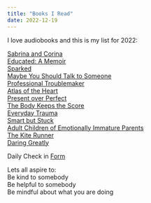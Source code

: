 ```yaml
---
title: "Books I Read"
date: 2022-12-19
---
```



I love audiobooks and this is my list for 2022:    

[Sabrina and Corina](https://www.amazon.com/Sabrina-Corina-Stories-Kali-Fajardo-Anstine/dp/0525511296?pldnSite=1)  
[Educated: A Memoir](https://www.amazon.com/Educated-Memoir-Tara-Westover/dp/0399590528/ref=sr_1_1?crid=16EGMIC1MSAXG&keywords=educated&qid=1671514252&s=books&sprefix=e%2Cstripbooks%2C433&sr=1-1)  
[Sparked](https://www.amazon.com/Sparked-Discover-Unique-Imprint-Makes-ebook/dp/B08NHXVNRW/ref=sr_1_1?crid=5LT7UYR7GV6Z&keywords=sparked+jonathan+fields&qid=1671514366&s=books&sprefix=sparked%2Cstripbooks%2C163&sr=1-1)  
[Maybe You Should Talk to Someone](https://www.amazon.com/Maybe-You-Should-Talk-to-Someone-audiobook/dp/B07PYJB9Z9/ref=sr_1_1?crid=2FGLTVUMV8UA0&keywords=maybe+you+should+talk+to+someone+by+lori+gottlieb&qid=1671514449&s=books&sprefix=may+be+you+shoul%2Cstripbooks%2C160&sr=1-1)  
[Professional Troublemaker](https://www.amazon.com/Professional-Troublemaker-The-Fear-Fighter-Manual/dp/B08GQBPC64/ref=sr_1_1?crid=1OFAX20IX6DLK&keywords=professional+troublemaker+by+luvvie+ajayi+jones&qid=1671514524&s=audible&sprefix=professional+troub%2Caudible%2C149&sr=1-1)  
[Atlas of the Heart](https://www.amazon.com/Atlas-Heart-Meaningful-Connection-Experience/dp/B0979HG8R3/ref=sr_1_1?keywords=atlas+of+the+heart+brene+brown&qid=1671514637&s=audible&sprefix=atlas%2Caudible%2C166&sr=1-1)  
[Present over Perfect](https://www.amazon.com/Present-over-Perfect-audiobook/dp/B01IAIZH5G/ref=sr_1_1?crid=LFVFE7XYW6J&keywords=present+over+perfect&qid=1671514718&s=audible&sprefix=present+o%2Caudible%2C154&sr=1-1)  
[The Body Keeps the Score](https://www.amazon.com/Body-Keeps-Score-Healing-Trauma/dp/B08TX585RN/ref=sr_1_1?crid=1LEVSYFCAMF96&keywords=The+Body+Keeps+the+Score&qid=1671514783&s=audible&sprefix=the+body+keeps+the+score%2Caudible%2C164&sr=1-1)  
[Everyday Trauma](https://www.amazon.com/Everyday-Trauma-Remapping-Response-Memories/dp/B08GCZRHVT/ref=sr_1_1?crid=1OQ83TX3A6Q3C&keywords=Everyday+Trauma&qid=1671514857&s=audible&sprefix=everyday+trauma%2Caudible%2C154&sr=1-1)  
[Smart but Stuck](https://www.amazon.com/Smart-but-Stuck-Emotions-Adults/dp/B08B6CZ555/ref=sr_1_1?crid=3D0NSS37694WX&keywords=smart+but+stuck&qid=1671514892&s=audible&sprefix=smART+but+stuck%2Caudible%2C154&sr=1-1)  
[Adult Children of Emotionally Immature Parents](https://www.amazon.com/Adult-Children-Emotionally-Immature-Parents/dp/B01F2L1HLM/ref=sr_1_1?crid=2R01C70JPEBND&keywords=adult+children+of+emotionally+immature+parents&qid=1671514920&s=audible&sprefix=adult%2Caudible%2C154&sr=1-1)  
[The Kite Runner](https://www.amazon.com/The-Kite-Runner-Khaled-Hosseini-audiobook/dp/B0000BZ2U8/ref=sr_1_1?crid=NABIIMH3JUWQ&keywords=the+kite+runner+by+khaled+hosseini&qid=1671515014&s=audible&sprefix=kite+runner%2Caudible%2C158&sr=1-1)  
[Daring Greatly](https://www.amazon.com/Daring-Greatly-Brene-Brown-audiobook/dp/B07DX6TNR1/ref=sr_1_1?keywords=daring+greatly+by+brene+brown&qid=1671515087&s=audible&sprefix=darin%2Caudible%2C163&sr=1-1)


Daily Check in [Form](https://forms.gle/BRA4EH2sMoZdLPgE8)

Lets all aspire to:  
Be kind to somebody  
Be helpful to somebody  
Be mindful about what you are doing
